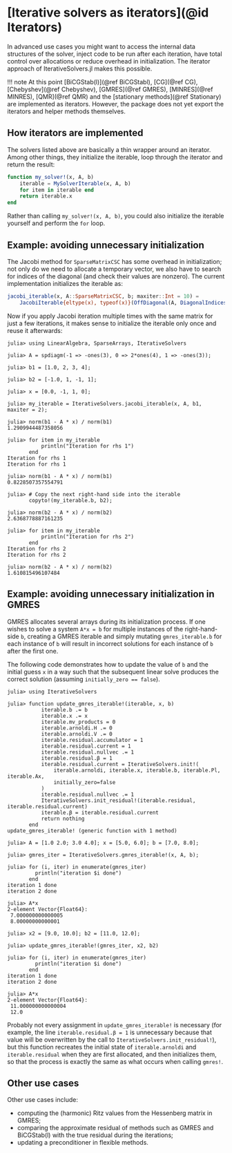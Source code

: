 # [Iterative solvers as iterators](@id Iterators)

In advanced use cases you might want to access the internal data structures of the solver, inject code to be run after each iteration, have total control over allocations or reduce overhead in initialization. The iterator approach of IterativeSolvers.jl makes this possible.

!!! note
    At this point [BiCGStab(l)](@ref BiCGStabl), [CG](@ref CG), [Chebyshev](@ref Chebyshev), [GMRES](@ref GMRES), [MINRES](@ref MINRES), [QMR](@ref QMR) and the [stationary methods](@ref Stationary) are implemented as iterators. However, the package does not yet export the iterators and helper methods themselves.

## How iterators are implemented
The solvers listed above are basically a thin wrapper around an iterator. Among other things, they initialize the iterable, loop through the iterator and return the result:

```julia
function my_solver!(x, A, b)
    iterable = MySolverIterable(x, A, b)
    for item in iterable end
    return iterable.x
end
```

Rather than calling `my_solver!(x, A, b)`, you could also initialize the iterable yourself and perform the `for` loop.

## Example: avoiding unnecessary initialization
The Jacobi method for `SparseMatrixCSC` has some overhead in initialization; not only do we need to allocate a temporary vector, we also have to search for indices of the diagonal (and check their values are nonzero). The current implementation initializes the iterable as:

```julia
jacobi_iterable(x, A::SparseMatrixCSC, b; maxiter::Int = 10) =
    JacobiIterable{eltype(x), typeof(x)}(OffDiagonal(A, DiagonalIndices(A)), x, similar(x), b, maxiter)
```

Now if you apply Jacobi iteration multiple times with the same matrix for just a few iterations, it makes sense to initialize the iterable only once and reuse it afterwards:

```jldoctest
julia> using LinearAlgebra, SparseArrays, IterativeSolvers

julia> A = spdiagm(-1 => -ones(3), 0 => 2*ones(4), 1 => -ones(3));

julia> b1 = [1.0, 2, 3, 4];

julia> b2 = [-1.0, 1, -1, 1];

julia> x = [0.0, -1, 1, 0];

julia> my_iterable = IterativeSolvers.jacobi_iterable(x, A, b1, maxiter = 2);

julia> norm(b1 - A * x) / norm(b1)
1.2909944487358056

julia> for item in my_iterable
           println("Iteration for rhs 1")
       end
Iteration for rhs 1
Iteration for rhs 1

julia> norm(b1 - A * x) / norm(b1)
0.8228507357554791

julia> # Copy the next right-hand side into the iterable
       copyto!(my_iterable.b, b2);

julia> norm(b2 - A * x) / norm(b2)
2.6368778887161235

julia> for item in my_iterable
           println("Iteration for rhs 2")
       end
Iteration for rhs 2
Iteration for rhs 2

julia> norm(b2 - A * x) / norm(b2)
1.610815496107484
```
## Example: avoiding unnecessary initialization in GMRES
GMRES allocates several arrays during its initialization process. If one wishes to solve a system `A*x = b` for multiple instances of the right-hand-side `b`,
creating a GMRES iterable and simply mutating `gmres_iterable.b` for each instance of `b` will result in incorrect solutions for each instance of `b` after the first one.

The following code demonstrates how to update the value of `b` and the initial guess `x` in a way such that the subsequent linear solve produces the correct solution (assuming `initially_zero == false`).
```
julia> using IterativeSolvers

julia> function update_gmres_iterable!(iterable, x, b)
           iterable.b .= b
           iterable.x .= x
           iterable.mv_products = 0
           iterable.arnoldi.H .= 0
           iterable.arnoldi.V .= 0
           iterable.residual.accumulator = 1
           iterable.residual.current = 1
           iterable.residual.nullvec .= 1
           iterable.residual.β = 1
           iterable.residual.current = IterativeSolvers.init!(
               iterable.arnoldi, iterable.x, iterable.b, iterable.Pl, iterable.Ax,
               initially_zero=false
           )
           iterable.residual.nullvec .= 1
           IterativeSolvers.init_residual!(iterable.residual, iterable.residual.current)
           iterable.β = iterable.residual.current
           return nothing
       end
update_gmres_iterable! (generic function with 1 method)

julia> A = [1.0 2.0; 3.0 4.0]; x = [5.0, 6.0]; b = [7.0, 8.0];

julia> gmres_iter = IterativeSolvers.gmres_iterable!(x, A, b);

julia> for (i, iter) in enumerate(gmres_iter)
         println("iteration $i done")
       end
iteration 1 done
iteration 2 done

julia> A*x
2-element Vector{Float64}:
 7.000000000000005
 8.00000000000001

julia> x2 = [9.0, 10.0]; b2 = [11.0, 12.0];

julia> update_gmres_iterable!(gmres_iter, x2, b2)

julia> for (i, iter) in enumerate(gmres_iter)
         println("iteration $i done")
       end
iteration 1 done
iteration 2 done

julia> A*x
2-element Vector{Float64}:
 11.000000000000004
 12.0
```
Probably not every assignment in `update_gmres_iterable!` is necessary (for example, the line `iterable.residual.β = 1` is unnecessary because that value will be overwritten by the call to `IterativeSolvers.init_residual!`), but this function recreates the initial state of `iterable.arnoldi` and `iterable.residual` when they are first allocated, and then initializes them, so that the process is exactly the same as what occurs when calling `gmres!`.

## Other use cases
Other use cases include:
- computing the (harmonic) Ritz values from the Hessenberg matrix in GMRES;
- comparing the approximate residual of methods such as GMRES and BiCGStab(l) with the true residual during the iterations;
- updating a preconditioner in flexible methods.
